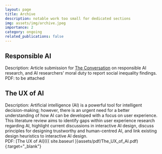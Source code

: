 ```yaml
---
layout: page
title: Archive
description: notable work too small for dedicated sections
img: assets/img/archive.jpeg
importance: 2
category: ongoing
related_publications: false
---
```


## Responsible AI

Description: Article submission for [The Conversation](https://theconversation.com/uk) on responsible AI research, and
AI researchers' moral duty to report social inequality findings. \
PDF: to be attached

## The UX of AI

Description: Artificial intelligence (AI) is a powerful tool for intelligent decision-making; however, there is an
urgent need for a better understanding of how AI can be developed with a focus on user experience. This literature
review aims to identify gaps within user experience research regarding AI, highlight current discussions in interactive
AI design, discuss principles for designing trustworthy and human-centred AI, and link existing design heuristics to
interactive AI design. \
PDF: [The UX of AI]({{ site.baseurl }}assets/pdf/The_UX_of_AI.pdf){:target="\_blank"}
